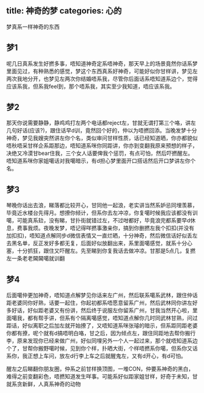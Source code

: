 title: 神奇的梦
categories: 心的
---
梦真系一样神奇的东西
<!-- more -->

## 梦1
呢几日真系发生好撚多事，唔知道神奇定系唔神奇，那天早上的场景竟然你话系梦里面见过，有种熟悉的感觉，梦这个东西真系好神奇，可能好似你甘样讲，梦见左两次我地分开，也梦见左两次你结婚唔系我，尽管你后面话系唔知道系边个，觉得应该系我，但系我feel到，那个唔系我，其实至少我知道，唔应该系我。

## 梦2
那天你说需要静静，静鸡鸡打左两个电话都reject左，甘就无谓打第三个咯，讲左几句好话(应该?)，跟住话早d训，竟然回个好的，仲以为唔撚回添。当晚发梦十分神奇，梦见我嫂突然讲左你个名，类似审问甘样性质，话已经知道晒，你亦都貌似唔秋唔采甘样企系距那边，唔知道系咪你同距讲，你亦到变翻我原来预想的样子，决绝又冷漠甘bear住我，三个女人话要俾我个惩罚，有点可怕，然后吓撚醒左。唔知道系咪你家姐噶话对我噶暗示，有d担心梦里面开口搭话然后开口梦讲左你个名。

## 梦3
琴晚你话出去浪，睇落都比较开心，甘同他一起浪，老实讲当然系妒忌同埋羡慕，毕竟近水楼台先得月。想撩你倾计，但系你去左冲凉，你复噶时候我应该都没有训噶，可能真系攰，没有睇，甘扑街就错过左，不过咁都好，毕竟浪完都系要早d休息，费事我烦。夜晚发梦，唔记得咩撚事激亲你，搞到你删撚左我个扣扣(并没有加扣扣)，唔知道点解同步d微信表情又一直烂晒，十分神奇，然后微信话好似丢左去黑名单，反正发好多都无复，后面好似放翻出来，系里面噶感觉，就系十分心塞，十分抓狂，跟住又吓醒左。先至睇到你复我话去做冲凉。甘那是5点几，复撚左一条老老閪閪噶就训翻

## 梦4
后面噶仲更加神奇，唔知道点解梦见你话来左广州，然后联系噶系武林，跟住仲话距老婆同你好熟，话要一起住，你起初都系唔愿意留系广州，然后武林同你讲左好多好话，好似距老婆又有份讲，然后终于说服左你留系广州，甘我当然开心啦，里面噶我，都有帮手讲，但系有个隔离噶感觉，唔知道点解你几时同武林甘熟，问过距话，好似离职之后加左就开始撩了，又唔知道系咪张璿的暗示，但系距同距老婆你都有撩，呢个就有d搞唔明白咯，甘之后，因为倾点左，跟住同距地去帮你搬行李，原来发现你已经来做广州，好似同埋另外一个人一起过来，那个就唔知道系边个了，甘帮你搬野噶时候，见到你个样，扑晒大街，个样唔撚系你噶，但系你又话系你，我正想上车问，放左d行李上车之后就醒鬼左，又有d开心，有d可怕。

醒左之后睇翻你朋友圈，仲系之前甘样换顶图，一堆CON，仲要系神奇的黑白，难得之前变翻彩色，唔撚知道发生咩事。可能系好似距家姐甘样，好奇于未知，甘就系贪新鲜，人真系神奇的动物